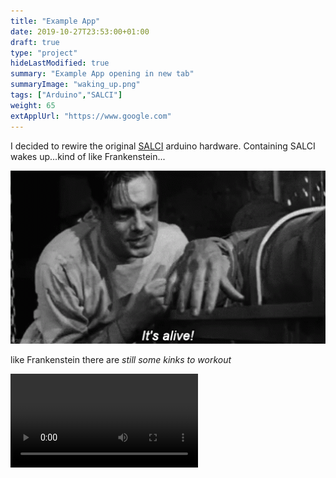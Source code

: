 ```yaml
---
title: "Example App"
date: 2019-10-27T23:53:00+01:00
draft: true
type: "project"
hideLastModified: true
summary: "Example App opening in new tab"
summaryImage: "waking_up.png"
tags: ["Arduino","SALCI"]
weight: 65
extApplUrl: "https://www.google.com"
---
```


 I decided to rewire the original  [SALCI](https://github.com/dunhampa/SALCI)  arduino hardware. Containing  SALCI wakes up...kind of like Frankenstein...

<p style="text-align:left;">

<img src="it_alive.gif" alt="Frankenstein Awakes Animation" style="width:600px"></a><p>



like Frankenstein there are *still some kinks to workout* 

<video controls>
  <source src="IMG_0605.mp4" type="video/mp4">
</video>
